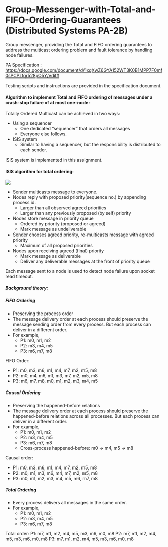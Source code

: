 # Group-Messenger-with-Total-and-FIFO-Ordering-Guarantees (Distributed Systems PA-2B)
Group messenger, providing the Total and FIFO ordering guarantees to address the multicast ordering problem and fault tolerance by handling node failures.

PA Specification : https://docs.google.com/document/d/1xgXwZ6GYA152WT3K0B1MPP7F0mf0sPCPzfqr528pO5Y/edit#

Testing scripts and instructions are provided in the specification document.


#### Algorithm to implement Total and FIFO ordering of messages under a crash-stop failure of at most one-node:

Totally Ordered Multicast can be achieved in two ways:
* Using a sequencer
  - One dedicated “sequencer” that orders all messages
  - Everyone else follows.
* ISIS system
  - Similar to having a sequencer, but the responsibility is
distributed to each sender.

ISIS system is implemented in this assignment.

#### ISIS algorithm for total ordering:

![](https://github.com/anuragde/Group-Messenger-with-Total-and-FIFO-Ordering-Guarantees/blob/master/GroupMessenger2/images/ISIS_algorithm.png)

* Sender multicasts message to everyone.
* Nodes reply with proposed priority(sequence no.) by appending process id.
  - Larger than all observed agreed priorities
  - Larger than any previously proposed (by self) priority
* Nodes store message in priority queue
  - Ordered by priority (proposed or agreed)
  - Mark message as undeliverable
* Sender chooses agreed priority, re-multicasts message
with agreed priority
  - Maximum of all proposed priorities
* Nodes upon receiving agreed (final) priority
  - Mark message as deliverable
  - Deliver any deliverable messages at the front of priority queue 
  
Each message sent to a node is used to detect node failure upon socket read timeout.
  
##### Background theory:

##### FIFO Ordering
* Preserving the process order
* The message delivery order at each process should
preserve the message sending order from every
process. But each process can deliver in a different
order.
* For example,
  - P1: m0, m1, m2
  - P2: m3, m4, m5
  - P3: m6, m7, m8

FIFO Order:
  - P1: m0, m3, m6, m1, m4, m7, m2, m5, m8
  - P2: m0, m4, m6, m1, m3, m7, m2, m5, m8
  - P3: m6, m7, m8, m0, m1, m2, m3, m4, m5


##### Causal Ordering
* Preserving the happened-before relations
* The message delivery order at each process should
preserve the happened-before relations across all
processes. But each process can deliver in a
different order.
* For example,
  - P1: m0, m1, m2
  - P2: m3, m4, m5
  - P3: m6, m7, m8
  - Cross-process happened-before: m0 -> m4, m5 -> m8

Causal order:
 - P1: m0, m3, m6, m1, m4, m7, m2, m5, m8
 - P2: m0, m1, m3, m6, m4, m7, m2, m5, m8
 - P3: m0, m1, m2, m3, m4, m5, m6, m7, m8


##### Total Ordering 
* Every process delivers all messages in the same
order.
* For example,
  - P1: m0, m1, m2
  - P2: m3, m4, m5
  - P3: m6, m7, m8

Total order:
P1: m7, m1, m2, m4, m5, m3, m6, m0, m8
P2: m7, m1, m2, m4, m5, m3, m6, m0, m8
P3: m7, m1, m2, m4, m5, m3, m6, m0, m8









